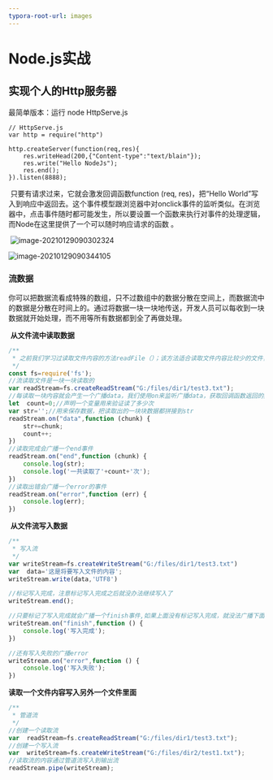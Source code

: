 ```yaml
---
typora-root-url: images
---
```


# Node.js实战

## 实现个人的Http服务器

最简单版本：运行 node  HttpServe.js

```
// HttpServe.js
var http = require("http")

http.createServer(function(req,res){
    res.writeHead(200,{"Content-type":"text/blain"});
    res.write("Hello NodeJs");
    res.end();
}).listen(8888);

```

​		只要有请求过来，它就会激发回调函数function (req, res)，把“Hello World”写入到响应中返回去。这个事件模型跟浏览器中对onclick事件的监听类似。在浏览器中，点击事件随时都可能发生，所以要设置一个函数来执行对事件的处理逻辑，而Node在这里提供了一个可以随时响应请求的函数 。

​	![image-20210129090302324](/../图片/image-20210129090302324.png)

![image-20210129090344105](/../图片/image-20210129090344105.png)

### 流数据

​	你可以把数据流看成特殊的数组，只不过数组中的数据分散在空间上，而数据流中的数据是分散在时间上的。通过将数据一块一块地传送，开发人员可以每收到一块数据就开始处理，而不用等所有数据都到全了再做处理。  

​	**从文件流中读取数据**

```js
/**
 * 之前我们学习过读取文件内容的方法readFile（）；该方法适合读取文件内容比较少的文件，如果遇到数据量庞大的文件，我们要使用下面的方法
 */
const fs=require('fs');
//流读取文件是一块一块读取的
var readStream=fs.createReadStream("G:/files/dir1/test3.txt");
//每读取一块内容就会产生一个广播data，我们使用on来监听广播data，获取回调函数返回的数据,注意这里只能写成data，下面的其他广播名也一样
let  count=0;//声明一个变量用来验证读了多少次
var str='';//用来保存数据，把读取出的一块块数据都拼接到str
readStream.on("data",function (chunk) {
    str+=chunk;
    count++;
})
//读取完成会广播一个end事件
readStream.on("end",function (chunk) {
    console.log(str);
    console.log('一共读取了'+count+'次');
})
//读取出错会广播一个error的事件
readStream.on("error",function (err) {
    console.log(err);
})
```

​	**从文件流写入数据**

```js
/**
 * 写入流
 */
var writeStream=fs.createWriteStream("G:/files/dir1/test3.txt")
var  data='这是将要写入文件的内容';
writeStream.write(data,'UTF8')

//标记写入完成，注意标记写入完成之后就没办法继续写入了
writeStream.end();

//只要标记了写入完成就会广播一个finish事件,如果上面没有标记写入完成，就没法广播下面的finish事件
writeStream.on("finish",function () {
    console.log('写入完成');
})

//还有写入失败的广播error
writeStream.on("error",function () {
    console.log('写入失败');
})
```

**读取一个文件内容写入另外一个文件里面**

```js
/**
 * 管道流
 */
//创建一个读取流
var  readStream=fs.createReadStream("G:/files/dir1/test3.txt");
//创建一个写入流
var  writeStream=fs.createWriteStream("G:/files/dir2/test1.txt");
//读取流的内容通过管道流写入到输出流
readStream.pipe(writeStream);
```

